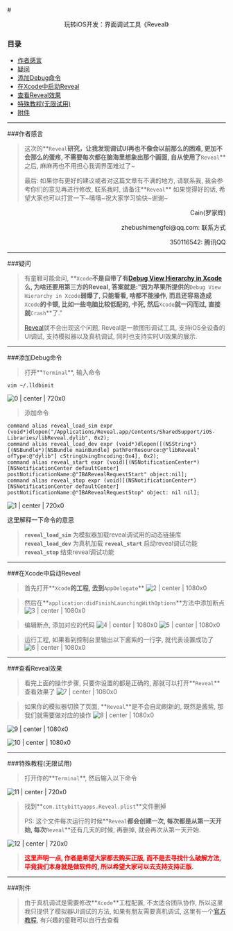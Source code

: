 #<p align="center">玩转iOS开发：界面调试工具《Reveal》</p>

### 目录

- [作者感言](#作者感言)
- [疑问](#疑问)
- [添加Debug命令](#添加Debug命令)
- [在Xcode中启动Reveal](#在Xcode中启动Reveal)
- [查看Reveal效果](#查看Reveal效果)
- [特殊教程(无限试用)](#特殊教程(无限试用))
- [附件](#附件)

---

###作者感言
>这次的**`Reveal`**研究，让我发现调试UI再也不像会以前那么的困难, 更加不会那么的蛋疼, 不需要每次都在脑海里想象出那个画面, 自从使用了**`Reveal`**之后, 麻麻再也不用担心我调界面难过了~
>
>最后:
>如果你有更好的建议或者对这篇文章有不满的地方, 请联系我, 我会参考你们的意见再进行修改, 联系我时, 请备注**`Reveal`** 如果觉得好的话, 希望大家也可以打赏一下~嘻嘻~祝大家学习愉快~谢谢~
>

<p align="right">Cain(罗家辉)</p>
<p align="right">zhebushimengfei@qq.com: 联系方式</p>
<p align="right">350116542: 腾讯QQ</p>

---
###疑问
> 有童鞋可能会问, **`Xcode`**不是自带了有[Debug View Hierarchy in Xcode](https://developer.apple.com/library/ios/recipes/xcode_help-debugger/using_view_debugger/using_view_debugger.html)么, 为啥还要用第三方的Reveal, 答案就是:"因为苹果所提供的**`Debug View Hierarchy in Xcode`**弱爆了, 只能看看, 啥都不能操作, 而且还容易造成**`Xcode`**的卡顿, 比如一些电脑比较低配的, 卡死, 然后**`Xcode`**就一闪而过, 直接就**`Crash`**了."
>
> [Reveal](http://revealapp.com)就不会出现这个问题, Reveal是一款图形调试工具, 支持iOS全设备的UI调试, 支持模拟器以及真机调试, 同时也支持实时UI效果的展示.

---
###添加Debug命令

> 打开**`Terminal`**, 输入命令

```vim
vim ~/.lldbinit 
```
![0 | center | 720x0](./0.png)

> 添加命令
```vim
command alias reveal_load_sim expr (void*)dlopen("/Applications/Reveal.app/Contents/SharedSupport/iOS-Libraries/libReveal.dylib", 0x2);  
command alias reveal_load_dev expr (void*)dlopen([(NSString*)[(NSBundle*)[NSBundle mainBundle] pathForResource:@"libReveal" ofType:@"dylib"] cStringUsingEncoding:0x4], 0x2);  
command alias reveal_start expr (void)[(NSNotificationCenter*)[NSNotificationCenter defaultCenter] postNotificationName:@"IBARevealRequestStart" object:nil];  
command alias reveal_stop expr (void)[(NSNotificationCenter*)[NSNotificationCenter defaultCenter] postNotificationName:@"IBARevealRequestStop" object: nil nil]; 
```

![1 | center | 720x0](./1.png)


这里解释一下命令的意思
> **`reveal_load_sim`** 为模拟器加载reveal调试用的动态链接库
> **`reveal_load_dev`** 为真机加载
> **`reveal_start`**       启动reveal调试功能
> **`reveal_stop`**         结束reveal调试功能

---
###在Xcode中启动Reveal

> 首先打开**`Xcode`**的工程, 去到**`AppDelegate`**
> ![2 | center | 1080x0](./2.png)


> 然后在**`application:didFinishLaunchingWithOptions`**方法中添加断点
> ![3 | center | 1080x0](./3.png)


> 编辑断点, 添加对应的代码
> ![4 | center | 1080x0](./4.png)
> ![5 | center | 1080x0](./5.png)


> 运行工程, 如果看到控制台里输出以下酱紫的一行字, 就代表设置成功了
> ![6 | center | 1080x0](./6.png)

---
###查看Reveal效果
> 看完上面的操作步骤, 只要你设置的都是正确的, 那就可以打开**`Reveal`**查看效果了
> ![7 | center | 1080x0](./7.png)


> 如果你的模拟器切换了页面, **`Reveal`**是不会自动刷新的, 既然是酱紫, 那我们就需要做对应的操作
> ![8 | center | 1080x0](./8.png)

![9 | center | 1080x0](./9.png)

![10 | center | 1080x0](./10.png)

---
###特殊教程(无限试用)

> 打开你的**`Terminal`**, 然后输入以下命令

![11 | center | 720x0](./11.png)

> 找到**`com.ittybittyapps.Reveal.plist`**文件删掉
>
> PS: 这个文件每次运行的时候**`Reveal`**都会创建一次, 每次都是从第一天开始, 每次**`Reveal`**还有几天的时候, 再删掉, 就会再次从第一天开始.

![12 | center | 720x0](./12.png)

> **<font color=red>这里声明一点, 作者是希望大家都去购买正版, 而不是去寻找什么破解方法, 毕竟我们本身就是做软件的, 所以希望大家可以去支持支持正版.</font>**

---
###附件
> 由于真机调试是需要修改**`Xcode`**工程配置, 不太适合团队协作, 所以这里我只提供了模拟器UI调试的方法, 如果有朋友需要真机调试, 这里有一个[官方教程](http://support.revealapp.com/kb/getting-started/integrating-reveal-add-reveal-to-your-xcode-project), 有兴趣的童鞋可以自行去查看

